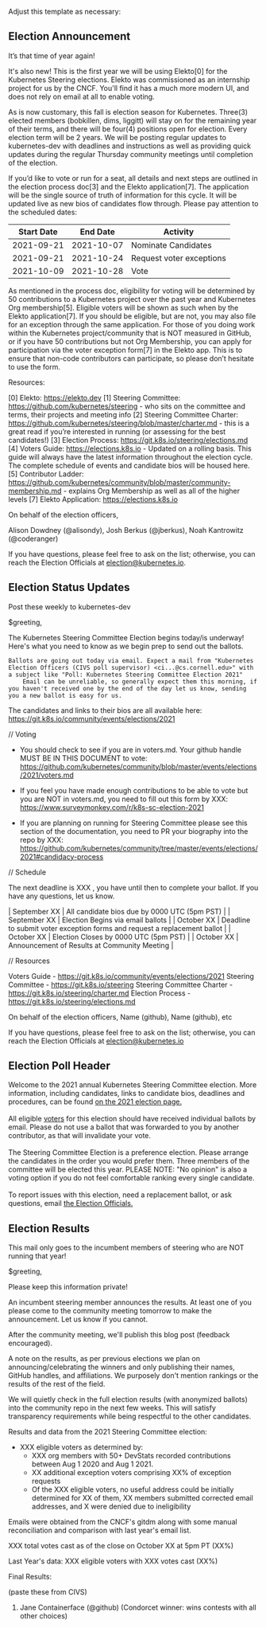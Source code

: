 Adjust this template as necessary:

## Election Announcement

It’s that time of year again!

It's also new!  This is the first year we will be using Elekto[0] for the Kubernetes Steering elections.  Elekto was commissioned as an internship project for us by the CNCF.  You'll find it has a much more modern UI, and does not rely on email at all to enable voting.

As is now customary, this fall is election season for Kubernetes. Three(3) elected members (bobkillen, dims, liggitt) will stay on for the remaining year of their terms, and there will be four(4) positions open for election. Every election term will be 2 years. We will be posting regular updates to kubernetes-dev with deadlines and instructions as well as providing quick updates during the regular Thursday community meetings until completion of the election.

If you’d like to vote or run for a seat, all details and next steps are outlined in the election process doc[3] and the Elekto application[7]. The application will be the single source of truth of information for this cycle. It will be updated live as new bios of candidates flow through. Please pay attention to the scheduled dates:

| Start Date | End Date | Activity |
| ---------- | -------- | -----------------|
| 2021-09-21 | 2021-10-07 | Nominate Candidates |
| 2021-09-21 | 2021-10-24 | Request voter exceptions |
| 2021-10-09 | 2021-10-28 | Vote |

As mentioned in the process doc, eligibility for voting will be determined by 50 contributions to a Kubernetes project over the past year and Kubernetes Org membership[5].  Eligible voters will be shown as such when by the Elekto application[7].  If you should be eligible, but are not, you may also file for an exception through the same application. For those of you doing work within the Kubernetes project/community that is NOT measured in GitHub, or if you have 50 contributions but not Org Membership, you can apply for participation via the voter exception form[7] in the Elekto app. This is to ensure that non-code contributors can participate, so please don’t hesitate to use the form.

Resources:


[0] Elekto: https://elekto.dev
[1] Steering Committee:  https://github.com/kubernetes/steering - who sits on the committee and terms, their projects and meeting info
[2] Steering Committee Charter: https://github.com/kubernetes/steering/blob/master/charter.md  - this is a great read if you’re interested in running (or assessing for the best candidates!)
[3] Election Process: https://git.k8s.io/steering/elections.md 
[4] Voters Guide: https://elections.k8s.io - Updated on a rolling basis. This guide will always have the latest information throughout the election cycle. The complete schedule of events and candidate bios will be housed here.
[5] Contributor Ladder: https://github.com/kubernetes/community/blob/master/community-membership.md -  explains Org Membership as well as all of the higher levels
[7] Elekto Application: https://elections.k8s.io


On behalf of the election officers,

Alison Dowdney (@alisondy), Josh Berkus (@jberkus), Noah Kantrowitz (@coderanger)

If you have questions, please feel free to ask on the list; otherwise, you can reach the Election Officials at election@kubernetes.io.

## Election Status Updates

Post these weekly to kubernetes-dev

$greeting,

The Kubernetes Steering Committee Election begins today/is underway! Here's what you need to know as we begin prep to send out the ballots.

    Ballots are going out today via email. Expect a mail from "Kubernetes Election Officers (CIVS poll supervisor) <ci...@cs.cornell.edu>" with a subject like "Poll: Kubernetes Steering Committee Election 2021"
        Email can be unreliable, so generally expect them this morning, if you haven't received one by the end of the day let us know, sending you a new ballot is easy for us.

The candidates and links to their bios are all available here: https://git.k8s.io/community/events/elections/2021

// Voting

- You should check to see if you are in voters.md. Your github handle MUST BE IN THIS DOCUMENT to vote: https://github.com/kubernetes/community/blob/master/events/elections/2021/voters.md

- If you feel you have made enough contributions to be able to vote but you are NOT in voters.md, you need to fill out this form by XXX: https://www.surveymonkey.com/r/k8s-sc-election-2021

- If you are planning on running for Steering Committee please see this section of the documentation, you need to PR your biography into the repo by XXX: https://github.com/kubernetes/community/tree/master/events/elections/2021#candidacy-process


// Schedule

The next deadline is XXX , you have until then to complete your ballot. If you have any questions, let us know.

| September XX | All candidate bios due by 0000 UTC (5pm PST) |
| September XX | Election Begins via email ballots |
| October XX   | Deadline to submit voter exception forms and request a replacement ballot |
| October XX   | Election Closes by 0000 UTC (5pm PST) |
| October XX   | Announcement of Results at Community Meeting |


// Resources

Voters Guide - https://git.k8s.io/community/events/elections/2021
Steering Committee -  https://git.k8s.io/steering
Steering Committee Charter - https://git.k8s.io/steering/charter.md
Election Process - https://git.k8s.io/steering/elections.md

On behalf of the election officers,
Name (github), Name (github), etc

If you have questions, please feel free to ask on the list; otherwise, you can reach the Election Officials at election@kubernetes.io

## Election Poll Header

Welcome to the 2021 annual Kubernetes Steering Committee election.  More information, including candidates, links to candidate bios, deadlines and procedures, can be found <a href="https://github.com/kubernetes/community/tree/master/events/elections/2021">on the 2021 election page.</a>
<br /><br />
All eligible <a href="https://github.com/kubernetes/community/blob/master/events/elections/2021/voters.md">voters</a> for this election should have received individual ballots by email.  Please do not use a ballot that was forwarded to you by another contributor, as that will invalidate your vote.
<br /><br />
The Steering Committee Election is a preference election.  Please arrange the candidates in the order you would prefer them.  Three members of the committee will be elected this year.  PLEASE NOTE: "No opinion" is also a voting option if you do not feel comfortable ranking every single candidate.
<br /><br />
To report issues with this election, need a replacement ballot, or ask questions, email <a href="mailto:election@kubernetes.io">the Election Officials.</a>

## Election Results

This mail only goes to the incumbent members of steering who are NOT running that year!

$greeting,

Please keep this information private!

An incumbent steering member announces the results. At least one of you please come to the community meeting tomorrow to make the announcement. Let us know if you cannot.

After the community meeting, we'll publish this blog post (feedback encouraged).

A note on the results, as per previous elections we plan on announcing/celebrating the winners and only publishing their names, GitHub handles, and affiliations. We purposely don't mention rankings or the results of the rest of the field.

We will quietly check in the full election results (with anonymized ballots) into the community repo in the next few weeks. This will satisfy transparency requirements while being respectful to the other candidates.

Results and data from the 2021 Steering Committee election:

- XXX eligible voters as determined by:
    - XXX org members with 50+ DevStats recorded contributions between
    Aug 1 2020 and Aug 1 2021.
    - XX additional exception voters comprising XX% of exception requests
    - Of the XXX eligible voters, no useful address could be initially
    determined for XX of them, XX members submitted corrected email addresses,
    and X were denied due to ineligibility

Emails were obtained from the CNCF's gitdm along with some manual
reconciliation and comparison with last year's email list.

XXX total votes cast as of the close on October XX at 5pm PT (XX%)

Last Year's data: XXX eligible voters with XXX votes cast (XX%)


Final Results:

(paste these from CIVS)
1. Jane Containerface (@github)  (Condorcet winner: wins contests with all other choices)
